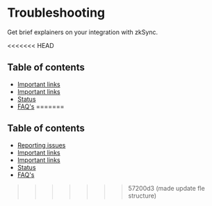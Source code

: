 # Troubleshooting

Get brief explainers on your integration with zkSync.

<<<<<<< HEAD
## Table of contents

- [Important links](./troubleshooting/important-links.md)
- [Important links](./troubleshooting/important-links.md)
- [Status](./troubleshooting/status.md)
- [FAQ's](./troubleshooting/faq/known-issues.md)
=======



## Table of contents

- [Reporting issues](./troubleshooting/reporting-issues.md)
- [Important links](./troubleshooting/important-links.md)
- [Important links](./troubleshooting/important-links.md)
- [Status](./troubleshooting/status.md)
- [FAQ's](./troubleshooting/faq/known-issues.md)

>>>>>>> 57200d3 (made update fle structure)
